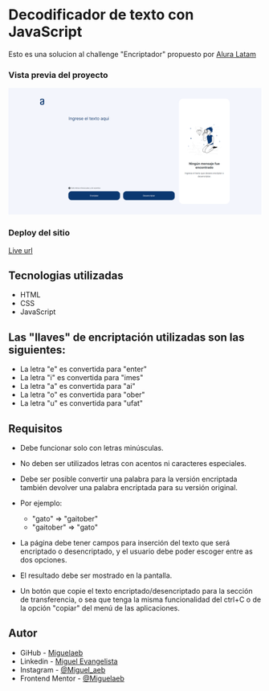 # Decodificador de texto con JavaScript

Esto es una solucion al challenge "Encriptador" propuesto por [Alura Latam](https://www.aluracursos.com/)

### Vista previa del proyecto

![previw](./design/FireShot%20Capture%20003%20-%20Document%20-%20miguelaeb.github.io.png)

### Deploy del sitio

[Live url](https://miguelaeb.github.io/encrypter-project/)

## Tecnologias utilizadas

- HTML <br>
- CSS <br>
- JavaScript

## Las "llaves" de encriptación utilizadas son las siguientes:

- La letra "e" es convertida para "enter" <br>
- La letra "i" es convertida para "imes" <br>
- La letra "a" es convertida para "ai" <br>
- La letra "o" es convertida para "ober" <br>
- La letra "u" es convertida para "ufat"

## Requisitos 

- Debe funcionar solo con letras minúsculas. <br>

- No deben ser utilizados letras con acentos ni caracteres especiales. <br>

- Debe ser posible convertir una palabra para la versión encriptada también devolver una palabra encriptada para su versión original. 

- Por ejemplo:
    * "gato" => "gaitober"
    * "gaitober" => "gato"

- La página debe tener campos para inserción del texto que será encriptado o desencriptado, y el usuario debe poder escoger entre as dos opciones. <br>

- El resultado debe ser mostrado en la pantalla. <br>

- Un botón que copie el texto encriptado/desencriptado para la sección de transferencia, o sea que tenga la misma funcionalidad del ctrl+C o de la opción "copiar" del menú de las aplicaciones.

## Autor

- GiHub - [Miguelaeb](https://github.com/Miguelaeb)
- Linkedin - [Miguel Evangelista](https://www.linkedin.com/in/miguel-evangelista-8458b9150/)
- Instagram - [@Miguel_aeb](https://instagram.com/miguel_aeb?igshid=YmMyMTA2M2Y=)
- Frontend Mentor - [@Miguelaeb](https://www.frontendmentor.io/profile/Miguelaeb)